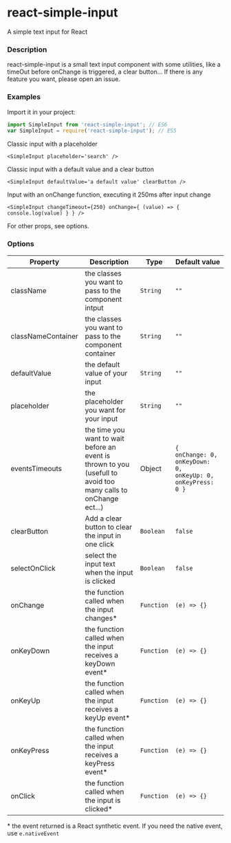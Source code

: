 # react-simple-input
A simple text input for React

### Description

react-simple-input is a small text input component with some utilities, like a timeOut before onChange is triggered, a clear button... If there is any feature you want, please open an issue.

### Examples

Import it in your project:
``` javascript
import SimpleInput from 'react-simple-input'; // ES6
var SimpleInput = require('react-simple-input'); // ES5
```

Classic input with a placeholder
``` JSX
<SimpleInput placeholder='search' />
```

Classic input with a default value and a clear button
``` JSX
<SimpleInput defaultValue='a default value' clearButton />
```

Input with an onChange function, executing it 250ms after input change
``` JSX
<SimpleInput changeTimeout={250} onChange={ (value) => { console.log(value) } } />
```

For other props, see options.


### Options

| Property           | Description                                                                                                     | Type       | Default value                                                              |
|--------------------|-----------------------------------------------------------------------------------------------------------------|------------|----------------------------------------------------------------------------|
| className          | the classes you want to pass to the component intput                                                            | `String`   | `""`                                                                       |
| classNameContainer | the classes you want to pass to the component container                                                         | `String`   | `""`                                                                       |
| defaultValue       | the default value of your input                                                                                 | `String`   | `""`                                                                       |
| placeholder        | the placeholder you want for your input                                                                         | `String`   | `""`                                                                       |
| eventsTimeouts     | the time you want to wait before an event is thrown to you (usefull to avoid too many calls to onChange ect...) | Object     | `{     onChange: 0,     onKeyDown: 0,     onKeyUp: 0,     onKeyPress: 0 }` |
| clearButton        | Add a clear button to clear the input in one click                                                              | `Boolean`  | `false`                                                                    |
| selectOnClick      | select the input text when the input is clicked                                                                 | `Boolean`  | `false`                                                                    |
| onChange           | the function called when the input changes\*                                                                     | `Function` | `(e) => {}`                                                                |
| onKeyDown          | the function called when the input receives a keyDown event\*                                                    | `Function` | `(e) => {}`                                                                |
| onKeyUp            | the function called when the input receives a keyUp event\*                                                      | `Function` | `(e) => {}`                                                                |
| onKeyPress         | the function called when the input receives a keyPress event\*                                                   | `Function` | `(e) => {}`                                                                |
| onClick            | the function called when the input is clicked\*                                                                  | `Function` | `(e) => {}`                                                                |

\* the event returned is a React synthetic event. If you need the native event, use `e.nativeEvent`
